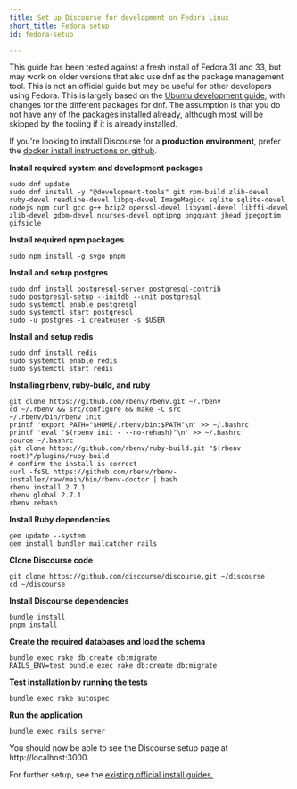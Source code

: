```yaml
---
title: Set up Discourse for development on Fedora Linux
short_title: Fedora setup
id: fedora-setup

---
```

This guide has been tested against a fresh install of Fedora 31 and 33, but may work on older versions that also use dnf as the package management tool. This is not an official guide but may be useful for other developers using Fedora. This is largely based on the [Ubuntu development guide](https://meta.discourse.org/t/beginners-guide-to-install-discourse-on-ubuntu-for-development/14727), with changes for the different packages for dnf. The assumption is that you do not have any of the packages installed already, although most will be skipped by the tooling if it is already installed.

If you're looking to install Discourse for a **production environment**, prefer the [docker install instructions on github](https://github.com/discourse/discourse/blob/master/docs/INSTALL.md). 

**Install required system and development packages**
```
sudo dnf update
sudo dnf install -y "@development-tools" git rpm-build zlib-devel ruby-devel readline-devel libpq-devel ImageMagick sqlite sqlite-devel nodejs npm curl gcc g++ bzip2 openssl-devel libyaml-devel libffi-devel zlib-devel gdbm-devel ncurses-devel optipng pngquant jhead jpegoptim gifsicle
```
**Install required npm packages**
```
sudo npm install -g svgo pnpm
```
**Install and setup postgres**
```
sudo dnf install postgresql-server postgresql-contrib
sudo postgresql-setup --initdb --unit postgresql
sudo systemctl enable postgresql
sudo systemctl start postgresql
sudo -u postgres -i createuser -s $USER
```
**Install and setup redis**
```
sudo dnf install redis
sudo systemctl enable redis
sudo systemctl start redis
```
**Installing rbenv, ruby-build, and ruby**
```
git clone https://github.com/rbenv/rbenv.git ~/.rbenv
cd ~/.rbenv && src/configure && make -C src
~/.rbenv/bin/rbenv init
printf 'export PATH="$HOME/.rbenv/bin:$PATH"\n' >> ~/.bashrc
printf 'eval "$(rbenv init - --no-rehash)"\n' >> ~/.bashrc
source ~/.bashrc
git clone https://github.com/rbenv/ruby-build.git "$(rbenv root)"/plugins/ruby-build
# confirm the install is correct
curl -fsSL https://github.com/rbenv/rbenv-installer/raw/main/bin/rbenv-doctor | bash
rbenv install 2.7.1
rbenv global 2.7.1
rbenv rehash
```
**Install Ruby dependencies**
```
gem update --system
gem install bundler mailcatcher rails
```
**Clone Discourse code**
```
git clone https://github.com/discourse/discourse.git ~/discourse
cd ~/discourse
```
**Install Discourse dependencies**
```
bundle install
pnpm install
```
**Create the required databases and load the schema**
```
bundle exec rake db:create db:migrate
RAILS_ENV=test bundle exec rake db:create db:migrate
```

**Test installation by running the tests**
```
bundle exec rake autospec
```

**Run the application**
```
bundle exec rails server
```
You should now be able to see the Discourse setup page at http://localhost:3000.


For further setup, see the [existing official install guides.](https://meta.discourse.org/tag/dev-install)
